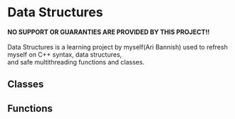 <h1>Data Structures</h1>
<p>
  <b>NO SUPPORT OR GUARANTIES ARE PROVIDED BY THIS PROJECT!!<br/></b><br/>
  Data Structures is a learning project by myself(Ari Bannish) used to refresh myself on C++ syntax, data structures,<br/>
  and safe multithreading functions and classes.
</p>
<h2> Classes </h2>
<p>
  <ol>
    
  </ol>
</p>

<h2>Functions</h2>
<p>
  <ol>
    
  </ol>
</p>

